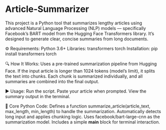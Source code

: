 # Article-Summarizer
This project is a Python tool that summarizes lengthy articles using advanced Natural Language Processing (NLP) models — specifically Facebook’s BART model from the Hugging Face Transformers library. It’s designed to generate clear, concise summaries from long documents.

⚙️ Requirements:
Python 3.6+
Libraries:
transformers
torch
Installation:
pip install transformers torch

🔍 How It Works:
Uses a pre-trained summarization pipeline from Hugging Face.
If the input article is longer than 1024 tokens (model’s limit), it splits the text into chunks.
Each chunk is summarized individually, and all summaries are combined into the final output.

▶️ Usage:
Run the script.
Paste your article when prompted.
View the summary output in the terminal.

🧠 Core Python Code:
Defines a function summarize_article(article_text, max_length, min_length) to handle the summarization.
Automatically detects long input and applies chunking logic.
Uses facebook/bart-large-cnn as the summarization model.
Includes a simple __main__ block for terminal interaction.
